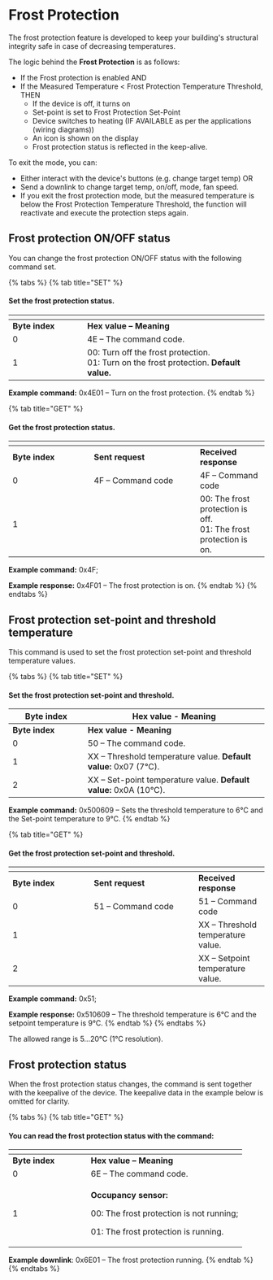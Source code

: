 # Frost Protection

The frost protection feature is developed to keep your building's structural integrity safe in case of decreasing temperatures.

The logic behind the **Frost Protection** is as follows:

* If the Frost protection is enabled AND
* If the Measured Temperature < Frost Protection Temperature Threshold, THEN
  * If the device is off, it turns on
  * Set-point is set to Frost Protection Set-Point
  * Device switches to heating (IF AVAILABLE as per the applications (wiring diagrams))
  * An icon is shown on the display
  * Frost protection status is reflected in the keep-alive.

To exit the mode, you can:

* Either interact with the device's buttons (e.g. change target temp) OR
* Send a downlink to change target temp, on/off, mode, fan speed.
* If you exit the frost protection mode, but the measured temperature is below the Frost Protection Temperature Threshold, the function will reactivate and execute the protection steps again.

## Frost protection ON/OFF status

You can change the frost protection ON/OFF status with the following command set.

{% tabs %}
{% tab title="SET" %}
#### Set the frost protection status.

<table data-header-hidden><thead><tr><th width="131"></th><th></th></tr></thead><tbody><tr><td><strong>Byte index</strong></td><td><strong>Hex value – Meaning</strong></td></tr><tr><td>0</td><td>4E – The command code.</td></tr><tr><td>1</td><td>00: Turn off the frost protection. <br>01: Turn on the frost protection. <strong>Default value.</strong></td></tr></tbody></table>

**Example command:** 0x4E01 – Turn on the frost protection.
{% endtab %}

{% tab title="GET" %}
#### Get the frost protection status.

<table data-header-hidden><thead><tr><th width="143.99999999999997"></th><th width="193"></th><th></th></tr></thead><tbody><tr><td><strong>Byte index</strong></td><td><strong>Sent request</strong></td><td><strong>Received response</strong></td></tr><tr><td>0</td><td>4F – Command code</td><td>4F – Command code</td></tr><tr><td>1</td><td> </td><td>00: The frost protection is off.<br>01: The frost protection is on.</td></tr></tbody></table>

**Example command:** 0x4F;

**Example response:** 0x4F01 – The frost protection is on.
{% endtab %}
{% endtabs %}

## Frost protection set-point and threshold temperature

This command is used to set the frost protection set-point and threshold temperature values.

{% tabs %}
{% tab title="SET" %}
#### Set the frost protection set-point and threshold.

<table data-header-hidden><thead><tr><th width="132">Byte index</th><th>Hex value - Meaning</th></tr></thead><tbody><tr><td><strong>Byte index</strong></td><td><strong>Hex value - Meaning</strong></td></tr><tr><td>0</td><td>50 – The command code.</td></tr><tr><td>1</td><td>XX – Threshold temperature value. <strong>Default value:</strong> 0x07 (7°C).</td></tr><tr><td>2</td><td>XX – Set-point temperature value. <strong>Default value:</strong> 0x0A (10°C).</td></tr></tbody></table>

**Example command:** 0x500609 – Sets the threshold temperature to 6°C and the Set-point temperature to 9°C.
{% endtab %}

{% tab title="GET" %}
#### Get the frost protection set-point and threshold.

<table data-header-hidden><thead><tr><th width="143.99999999999997"></th><th width="190"></th><th></th></tr></thead><tbody><tr><td><strong>Byte index</strong></td><td><strong>Sent request</strong></td><td><strong>Received response</strong></td></tr><tr><td>0</td><td>51 – Command code</td><td>51 – Command code</td></tr><tr><td>1</td><td> </td><td>XX – Threshold temperature value.</td></tr><tr><td>2</td><td></td><td>XX – Setpoint temperature value.</td></tr></tbody></table>

**Example command:** 0x51;

**Example response:** 0x510609 – The threshold temperature is 6°C and the setpoint temperature is 9°C.
{% endtab %}
{% endtabs %}

The allowed range is 5...20°C (1°C resolution).

## Frost protection status

When the frost protection status changes, the command is sent together with the keepalive of the device. The keepalive data in the example below is omitted for clarity.

{% tabs %}
{% tab title="GET" %}
#### You can read the frost protection status with the command:

<table data-header-hidden><thead><tr><th width="138"></th><th></th></tr></thead><tbody><tr><td><strong>Byte index</strong></td><td><strong>Hex value – Meaning</strong></td></tr><tr><td>0</td><td>6E – The command code.</td></tr><tr><td>1</td><td><p><strong>Occupancy sensor:</strong></p><p>   00: The frost protection is not running; </p><p>   01: The frost protection is running. </p></td></tr></tbody></table>

**Example downlink**: 0x6E01 – The frost protection running.
{% endtab %}
{% endtabs %}
